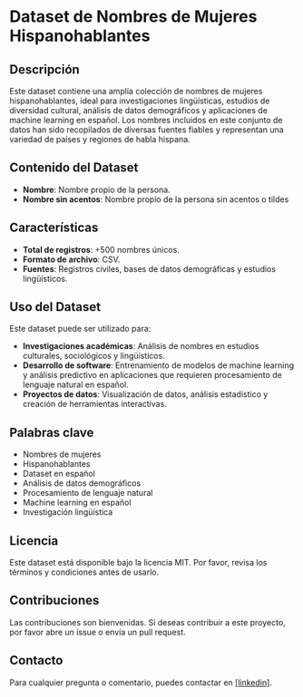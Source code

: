 # Dataset de Nombres de Mujeres Hispanohablantes

## Descripción

Este dataset contiene una amplia colección de nombres de mujeres hispanohablantes, ideal para investigaciones lingüísticas, estudios de diversidad cultural, análisis de datos demográficos y aplicaciones de machine learning en español. Los nombres incluidos en este conjunto de datos han sido recopilados de diversas fuentes fiables y representan una variedad de países y regiones de habla hispana.

## Contenido del Dataset

- **Nombre**: Nombre propio de la persona.
- **Nombre sin acentos**: Nombre propio de la persona sin acentos o tildes

## Características

- **Total de registros**: +500 nombres únicos.
- **Formato de archivo**: CSV.
- **Fuentes**: Registros civiles, bases de datos demográficas y estudios lingüísticos.

## Uso del Dataset

Este dataset puede ser utilizado para:

- **Investigaciones académicas**: Análisis de nombres en estudios culturales, sociológicos y lingüísticos.
- **Desarrollo de software**: Entrenamiento de modelos de machine learning y análisis predictivo en aplicaciones que requieren procesamiento de lenguaje natural en español.
- **Proyectos de datos**: Visualización de datos, análisis estadístico y creación de herramientas interactivas.

## Palabras clave

- Nombres de mujeres
- Hispanohablantes
- Dataset en español
- Análisis de datos demográficos
- Procesamiento de lenguaje natural
- Machine learning en español
- Investigación lingüística

## Licencia

Este dataset está disponible bajo la licencia MIT. Por favor, revisa los términos y condiciones antes de usarlo.

## Contribuciones

Las contribuciones son bienvenidas. Si deseas contribuir a este proyecto, por favor abre un issue o envía un pull request.

## Contacto

Para cualquier pregunta o comentario, puedes contactar en [\[linkedin\]](https://www.linkedin.com/in/oscar-vargas-python/).
